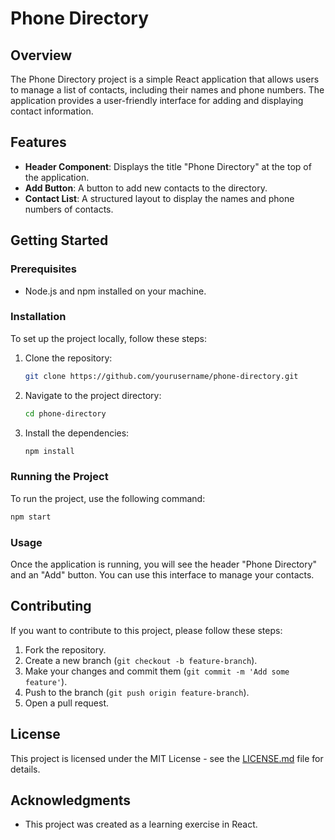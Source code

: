# Phone Directory

## Overview

The Phone Directory project is a simple React application that allows users to manage a list of contacts, including their names and phone numbers. The application provides a user-friendly interface for adding and displaying contact information.

## Features

- **Header Component**: Displays the title "Phone Directory" at the top of the application.
- **Add Button**: A button to add new contacts to the directory.
- **Contact List**: A structured layout to display the names and phone numbers of contacts.

## Getting Started

### Prerequisites

- Node.js and npm installed on your machine.

### Installation

To set up the project locally, follow these steps:

1. Clone the repository:
   ```bash
   git clone https://github.com/yourusername/phone-directory.git
   ```
2. Navigate to the project directory:
   ```bash
   cd phone-directory
   ```
3. Install the dependencies:
   ```bash
   npm install
   ```

### Running the Project

To run the project, use the following command:

```bash
npm start
```

### Usage

Once the application is running, you will see the header "Phone Directory" and an "Add" button. You can use this interface to manage your contacts.

## Contributing

If you want to contribute to this project, please follow these steps:

1. Fork the repository.
2. Create a new branch (`git checkout -b feature-branch`).
3. Make your changes and commit them (`git commit -m 'Add some feature'`).
4. Push to the branch (`git push origin feature-branch`).
5. Open a pull request.

## License

This project is licensed under the MIT License - see the [LICENSE.md](LICENSE.md) file for details.

## Acknowledgments

- This project was created as a learning exercise in React.
